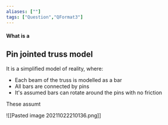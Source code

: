 ```yaml
---
aliases: [""]
tags: ["Question","QFormat3"]
---
```


#### What is a
## Pin jointed truss model
It is a simplified model of reality, where:
- Each beam of the truss is modelled as a bar
- All bars are connected by pins
- It's assumed bars can rotate around the pins with no friction

These assumt

![[Pasted image 20211022210136.png]]

